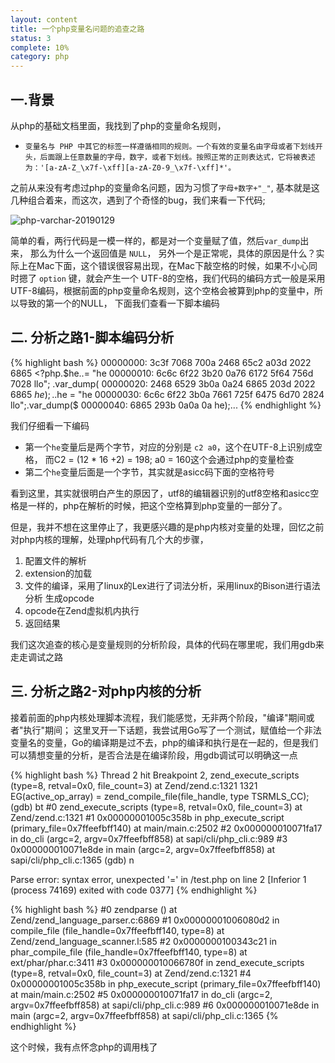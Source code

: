 ```yaml
---
layout: content
title: 一个php变量名问题的追查之路
status: 3
complete: 10% 
category: php
---
```


## 一.背景

从php的基础文档里面，我找到了php的变量命名规则，

- `变量名与 PHP 中其它的标签一样遵循相同的规则。一个有效的变量名由字母或者下划线开头，后面跟上任意数量的字母，数字，或者下划线。按照正常的正则表达式，它将被表述为：'[a-zA-Z_\x7f-\xff][a-zA-Z0-9_\x7f-\xff]*'。`

之前从来没有考虑过php的变量命名问题，因为习惯了`字母+数字+"_"`, 基本就是这几种组合着来，而这次，遇到了个奇怪的bug，我们来看一下代码;

![php-varchar-20190129]({{site.baseurl}}/img/php/php-varchar-20190129.png)

简单的看，两行代码是一模一样的，都是对一个变量赋了值，然后`var_dump`出来， 那么为什么一个返回值是 `NULL`， 另外一个是正常呢，具体的原因是什么？实际上在Mac下面，这个错误很容易出现，在Mac下敲空格的时候，如果不小心同时摁了 `option` 键，就会产生一个 UTF-8的空格，我们代码的编码方式一般是采用UTF-8编码，根据前面的php变量命名规则，这个空格会被算到php的变量中，所以导致的第一个的NULL， 下面我们查看一下脚本编码

## 二. 分析之路1-脚本编码分析

{% highlight bash %}
00000000: 3c3f 7068 700a 2468 65c2 a03d 2022 6865  <?php.$he..= "he
00000010: 6c6c 6f22 3b20 0a76 6172 5f64 756d 7028  llo"; .var_dump(
00000020: 2468 6529 3b0a 0a24 6865 203d 2022 6865  $he);..$he = "he
00000030: 6c6c 6f22 3b0a 7661 725f 6475 6d70 2824  llo";.var_dump($
00000040: 6865 293b 0a0a 0a                        he);...
{% endhighlight %}

我们仔细看一下编码
- 第一个`he`变量后是两个字节，对应的分别是 `c2 a0`，这个在UTF-8上识别成空格， 而C2 =  (12 * 16 +2) = 198; a0 = 160这个会通过php的变量检查
- 第二个`he`变量后面是一个字节，其实就是asicc码下面的空格符号

看到这里，其实就很明白产生的原因了，utf8的编辑器识别的utf8空格和asicc空格是一样的，php在解析的时候，把这个空格算到php变量的一部分了。

但是，我并不想在这里停止了，我更感兴趣的是php内核对变量的处理，回忆之前对php内核的理解，处理php代码有几个大的步骤，
1. 配置文件的解析
2. extension的加载
3. 文件的编译，采用了linux的Lex进行了词法分析，采用linux的Bison进行语法分析 生成opcode
4. opcode在Zend虚拟机内执行
5. 返回结果

我们这次追查的核心是变量规则的分析阶段，具体的代码在哪里呢，我们用gdb来走走调试之路


## 三. 分析之路2-对php内核的分析

接着前面的php内核处理脚本流程，我们能感觉，无非两个阶段，"编译"期间或者"执行"期间； 这里叉开一下话题，我尝试用Go写了一个测试，赋值给一个非法变量名的变量，Go的编译期是过不去，php的编译和执行是在一起的，但是我们可以猜想变量的分析，是否合法是在编译阶段，用gdb调试可以明确这一点

{% highlight bash %}
Thread 2 hit Breakpoint 2, zend_execute_scripts (type=8, retval=0x0, file_count=3) at Zend/zend.c:1321
1321			EG(active_op_array) = zend_compile_file(file_handle, type TSRMLS_CC);
(gdb) bt
#0  zend_execute_scripts (type=8, retval=0x0, file_count=3) at Zend/zend.c:1321
#1  0x00000001005c358b in php_execute_script (primary_file=0x7ffeefbff140) at main/main.c:2502
#2  0x000000010071fa17 in do_cli (argc=2, argv=0x7ffeefbff858) at sapi/cli/php_cli.c:989
#3  0x000000010071e8de in main (argc=2, argv=0x7ffeefbff858) at sapi/cli/php_cli.c:1365
(gdb) n

Parse error: syntax error, unexpected '=' in /test.php on line 2
[Inferior 1 (process 74169) exited with code 0377]
{% endhighlight %}
  
{% highlight bash %}
#0  zendparse () at Zend/zend_language_parser.c:6869
#1  0x00000001006080d2 in compile_file (file_handle=0x7ffeefbff140, type=8) at Zend/zend_language_scanner.l:585
#2  0x0000000100343c21 in phar_compile_file (file_handle=0x7ffeefbff140, type=8) at ext/phar/phar.c:3411
#3  0x000000010066780f in zend_execute_scripts (type=8, retval=0x0, file_count=3) at Zend/zend.c:1321
#4  0x00000001005c358b in php_execute_script (primary_file=0x7ffeefbff140) at main/main.c:2502
#5  0x000000010071fa17 in do_cli (argc=2, argv=0x7ffeefbff858) at sapi/cli/php_cli.c:989
#6  0x000000010071e8de in main (argc=2, argv=0x7ffeefbff858) at sapi/cli/php_cli.c:1365
{% endhighlight %}

这个时候，我有点怀念php的调用栈了
